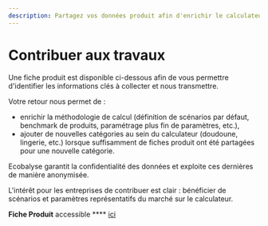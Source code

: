 ```yaml
---
description: Partagez vos données produit afin d'enrichir le calculateur
---
```


# Contribuer aux travaux

Une fiche produit est disponible ci-dessous afin de vous permettre d'identifier les informations clés à collecter et nous transmettre.&#x20;

Votre retour nous permet de :&#x20;

* enrichir la méthodologie de calcul (définition de scénarios par défaut, benchmark de produits, paramétrage plus fin de paramètres, etc.),
* ajouter de nouvelles catégories au sein du calculateur (doudoune, lingerie, etc.) lorsque suffisamment de fiches produit ont été partagées pour une nouvelle catégorie.&#x20;

Ecobalyse garantit la confidentialité des données et exploite ces dernières de manière anonymisée.&#x20;

L'intérêt pour les entreprises de contribuer est clair : bénéficier de scénarios et paramètres représentatifs du marché sur le calculateur.&#x20;

**Fiche Produit** accessible **** [ici ](https://docs.google.com/spreadsheets/d/1rplAhGN8aFDeRiCHThD2Ze2WgT6HI3WKUI8AwSE2wUc/edit?usp=sharing)
